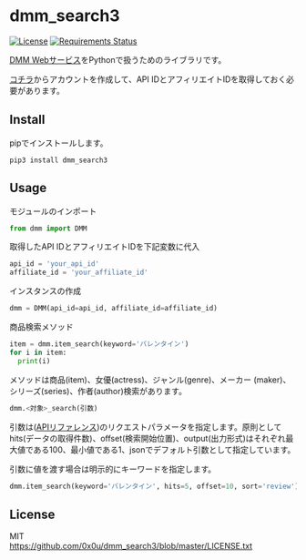 # dmm_search3
[![License](http://img.shields.io/badge/license-mit-blue.svg?style=flat)](https://github.com/0x0u/dmm/blob/master/LICENSE.txt)
[![Requirements Status](https://requires.io/github/0x0u/dmm_search3/requirements.svg?branch=master)](https://requires.io/github/0x0u/dmm_search3/requirements/?branch=master)   

[DMM Webサービス](https://affiliate.dmm.com/api/)をPythonで扱うためのライブラリです。  

[コチラ](https://affiliate.dmm.com/api/regist_guide/)からアカウントを作成して、API IDとアフィリエイトIDを取得しておく必要があります。

## Install
pipでインストールします。
```
pip3 install dmm_search3
```

## Usage
モジュールのインポート
```Python
from dmm import DMM
```

取得したAPI IDとアフィリエイトIDを下記変数に代入
```Python
api_id = 'your_api_id'
affiliate_id = 'your_affiliate_id'
```

インスタンスの作成
```Python
dmm = DMM(api_id=api_id, affiliate_id=affiliate_id)
```

商品検索メソッド
```Python
item = dmm.item_search(keyword='バレンタイン')
for i in item:
  print(i)
```

メソッドは商品(item)、女優(actress)、ジャンル(genre)、メーカー
(maker)、シリーズ(series)、作者(author)検索があります。

```Python
dmm.<対象>_search(引数)
```

引数は([APIリファレンス](https://affiliate.dmm.com/api/v3/itemlist.html))のリクエストパラメータを指定します。原則としてhits(データの取得件数)、offset(検索開始位置)、output(出力形式)はそれぞれ最大値である100、最小値である1、jsonでデフォルト引数として指定しています。

引数に値を渡す場合は明示的にキーワードを指定します。  

```Python
dmm.item_search(keyword='バレンタイン', hits=5, offset=10, sort='review')
```

## License
MIT    
https://github.com/0x0u/dmm_search3/blob/master/LICENSE.txt
